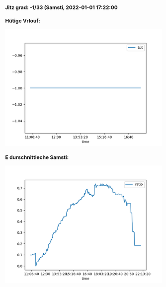 ### Jitz grad: -1/33 (Samsti, 2022-01-01 17:22:00

### Hütige Vrlouf:
![Graph](Today.png)

### E durschnittleche Samsti:
![Graph](Samsti.png)